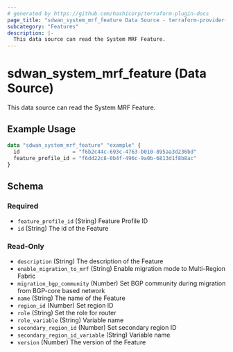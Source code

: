 ```yaml
---
# generated by https://github.com/hashicorp/terraform-plugin-docs
page_title: "sdwan_system_mrf_feature Data Source - terraform-provider-sdwan"
subcategory: "Features"
description: |-
  This data source can read the System MRF Feature.
---
```


# sdwan_system_mrf_feature (Data Source)

This data source can read the System MRF Feature.

## Example Usage

```terraform
data "sdwan_system_mrf_feature" "example" {
  id                 = "f6b2c44c-693c-4763-b010-895aa3d236bd"
  feature_profile_id = "f6dd22c8-0b4f-496c-9a0b-6813d1f8b8ac"
}
```

<!-- schema generated by tfplugindocs -->
## Schema

### Required

- `feature_profile_id` (String) Feature Profile ID
- `id` (String) The id of the Feature

### Read-Only

- `description` (String) The description of the Feature
- `enable_migration_to_mrf` (String) Enable migration mode to Multi-Region Fabric
- `migration_bgp_community` (Number) Set BGP community during migration from BGP-core based network
- `name` (String) The name of the Feature
- `region_id` (Number) Set region ID
- `role` (String) Set the role for router
- `role_variable` (String) Variable name
- `secondary_region_id` (Number) Set secondary region ID
- `secondary_region_id_variable` (String) Variable name
- `version` (Number) The version of the Feature
